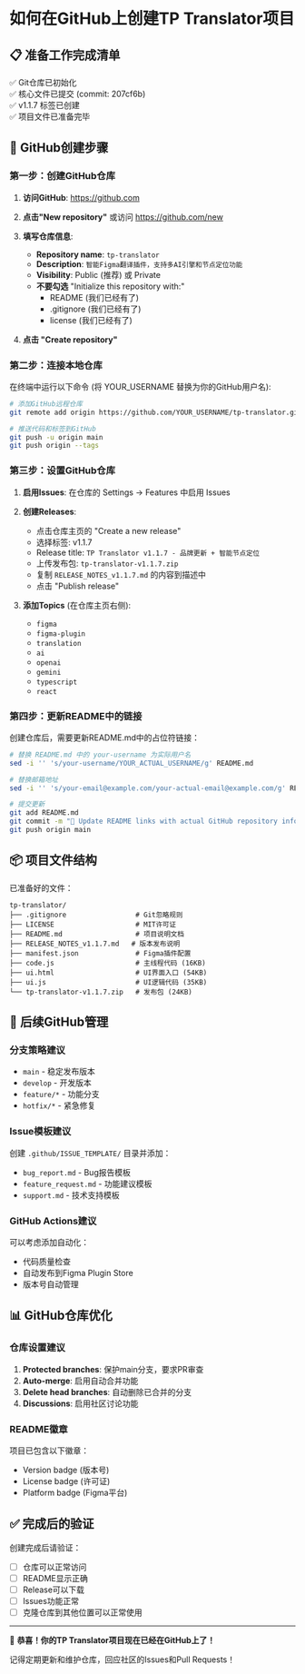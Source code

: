 # 如何在GitHub上创建TP Translator项目

## 📋 准备工作完成清单

✅ Git仓库已初始化  
✅ 核心文件已提交 (commit: 207cf6b)  
✅ v1.1.7 标签已创建  
✅ 项目文件已准备完毕

## 🚀 GitHub创建步骤

### 第一步：创建GitHub仓库

1. **访问GitHub**: https://github.com
2. **点击"New repository"** 或访问 https://github.com/new
3. **填写仓库信息**:
   - **Repository name**: `tp-translator`
   - **Description**: `智能Figma翻译插件，支持多AI引擎和节点定位功能`
   - **Visibility**: Public (推荐) 或 Private
   - **不要勾选** "Initialize this repository with:"
     - README (我们已经有了)
     - .gitignore (我们已经有了)
     - license (我们已经有了)

4. **点击 "Create repository"**

### 第二步：连接本地仓库

在终端中运行以下命令 (将 YOUR_USERNAME 替换为你的GitHub用户名):

```bash
# 添加GitHub远程仓库
git remote add origin https://github.com/YOUR_USERNAME/tp-translator.git

# 推送代码和标签到GitHub
git push -u origin main
git push origin --tags
```

### 第三步：设置GitHub仓库

1. **启用Issues**: 在仓库的 Settings → Features 中启用 Issues
2. **创建Releases**: 
   - 点击仓库主页的 "Create a new release"
   - 选择标签: v1.1.7
   - Release title: `TP Translator v1.1.7 - 品牌更新 + 智能节点定位`
   - 上传发布包: `tp-translator-v1.1.7.zip`
   - 复制 `RELEASE_NOTES_v1.1.7.md` 的内容到描述中
   - 点击 "Publish release"

3. **添加Topics** (在仓库主页右侧):
   - `figma`
   - `figma-plugin`
   - `translation`
   - `ai`
   - `openai`
   - `gemini`
   - `typescript`
   - `react`

### 第四步：更新README中的链接

创建仓库后，需要更新README.md中的占位符链接：

```bash
# 替换 README.md 中的 your-username 为实际用户名
sed -i '' 's/your-username/YOUR_ACTUAL_USERNAME/g' README.md

# 替换邮箱地址
sed -i '' 's/your-email@example.com/your-actual-email@example.com/g' README.md

# 提交更新
git add README.md
git commit -m "📝 Update README links with actual GitHub repository info"
git push origin main
```

## 📦 项目文件结构

已准备好的文件：
```
tp-translator/
├── .gitignore                 # Git忽略规则
├── LICENSE                    # MIT许可证
├── README.md                  # 项目说明文档
├── RELEASE_NOTES_v1.1.7.md   # 版本发布说明
├── manifest.json              # Figma插件配置
├── code.js                    # 主线程代码 (16KB)
├── ui.html                    # UI界面入口 (54KB)
├── ui.js                      # UI逻辑代码 (35KB)
└── tp-translator-v1.1.7.zip   # 发布包 (24KB)
```

## 🎯 后续GitHub管理

### 分支策略建议
- `main` - 稳定发布版本
- `develop` - 开发版本
- `feature/*` - 功能分支
- `hotfix/*` - 紧急修复

### Issue模板建议
创建 `.github/ISSUE_TEMPLATE/` 目录并添加：
- `bug_report.md` - Bug报告模板
- `feature_request.md` - 功能建议模板
- `support.md` - 技术支持模板

### GitHub Actions建议
可以考虑添加自动化：
- 代码质量检查
- 自动发布到Figma Plugin Store
- 版本号自动管理

## 📊 GitHub仓库优化

### 仓库设置建议
1. **Protected branches**: 保护main分支，要求PR审查
2. **Auto-merge**: 启用自动合并功能
3. **Delete head branches**: 自动删除已合并的分支
4. **Discussions**: 启用社区讨论功能

### README徽章
项目已包含以下徽章：
- Version badge (版本号)
- License badge (许可证)
- Platform badge (Figma平台)

## ✅ 完成后的验证

创建完成后请验证：
- [ ] 仓库可以正常访问
- [ ] README显示正确
- [ ] Release可以下载
- [ ] Issues功能正常
- [ ] 克隆仓库到其他位置可以正常使用

---

🎉 **恭喜！你的TP Translator项目现在已经在GitHub上了！**

记得定期更新和维护仓库，回应社区的Issues和Pull Requests！